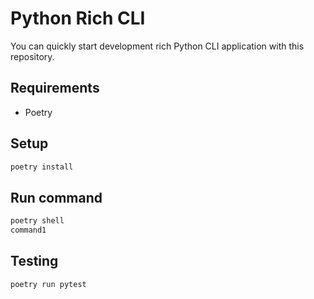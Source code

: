 # Python Rich CLI

You can quickly start development rich Python CLI application with this repository.

## Requirements

* Poetry

## Setup

```sh
poetry install
```

## Run command

```sh
poetry shell
command1
```

## Testing

```sh
poetry run pytest
```
